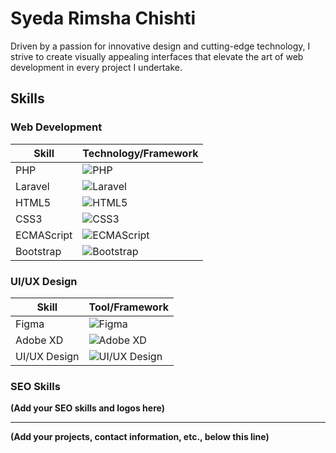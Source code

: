 # Syeda Rimsha Chishti

Driven by a passion for innovative design and cutting-edge technology, I strive to create visually appealing interfaces that elevate the art of web development in every project I undertake.


## Skills

### Web Development

| Skill          | Technology/Framework |
|-----------------|------------------------|
| PHP             | ![PHP](placeholder_php.png) |
| Laravel         | ![Laravel](placeholder_laravel.png) |
| HTML5           | ![HTML5](placeholder_html5.png) |
| CSS3            | ![CSS3](placeholder_css3.png) |
| ECMAScript      | ![ECMAScript](placeholder_ecmascript.png) |
| Bootstrap       | ![Bootstrap](placeholder_bootstrap.png) |


### UI/UX Design

| Skill          | Tool/Framework       |
|-----------------|------------------------|
| Figma           | ![Figma](placeholder_figma.png) |
| Adobe XD        | ![Adobe XD](placeholder_adobexd.png) |
| UI/UX Design    | ![UI/UX Design](placeholder_uiux.png)  |


### SEO Skills

**(Add your SEO skills and logos here)**


---

**(Add your projects, contact information, etc., below this line)**
